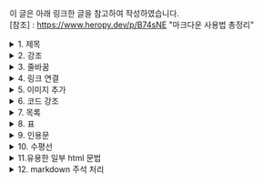 이 글은 아래 링크한 글을 참고하여 작성하였습니다.<br>
[참조] : https://www.heropy.dev/p/B74sNE "마크다운 사용법 총정리"

<details><summary>1. 제목</summary>
<p>

```md
# 제목1
## 제목2
### 제목3
#### 제목4
##### 제목5
###### 제목6
```

# 제목1
## 제목2
### 제목3
#### 제목4
##### 제목5
###### 제목6


```md
제목 1
===
제목 2
---
```
제목 1
===
제목 2
---

</p>
</details>

<details><summary>2. 강조</summary>
<p>

```md
*이탤릭체1_별 기호 사용(Asterisks)* 
_이탤릭체2_언더바 기호 사용(Underscore)_
```
*이탤릭체1_별 기호 사용(Asterisks)*   
_이탤릭체2_언더바 기호 사용(Underscore)_

```md
두껍게는 이탤릭체 기호(*, _)를 2번씩 사용
__*이텔릭체*와 두껍게__ 
```
두껍게는 이탤릭체 기호(*, _)를 2번씩 사용   
__*이텔릭체*와 두껍게__ 
```md
취소선은 ~~물결 기호(tilde)~~ 사용
<u>밑줄</u>은 마크다운에서 지원하지 않기에, 직접 `<u></u>` 태그 사용
```
취소선은 ~~물결 기호(tilde)~~ 사용   
<u>밑줄</u>은 마크다운에서 지원하지 않기에, 직접 `<u></u>` 태그 사용
</p>
</details>

<details><summary>3. 줄바꿈</summary>
<p>

```md
줄바꿈을 하고 싶다면 원래 엔터를 쳐야하는 곳에   
스페이스바 3번!
```
줄바꿈을 하고 싶다면 원래 엔터를 쳐야하는 곳에   
스페이스바 3번

```md
아니면 <br> 태그 사용! 원하는 걸로 골라서 <br><br> 사용하세용
```
아니면 <br> 태그 사용! 원하는 걸로 골라서 <br><br> 사용하세용

</p></details>

<details><summary>4. 링크 연결</summary>
<p>

```md
[이름](링크)
[이름](링크 "설명")
[이름][참조]

[참조]: 링크
[참조]: 링크 "설명"
```
```md
[GOOGLE](https://google.com)

[NAVER](https://naver.com "링크 설명(title)을 작성하세요.")

[상대적 참조](../users/login)

[Dribbble][Dribbble Link]

[GitHub][1]

문서 안에서 [참조 링크]를 그대로 사용할 수도 있습니다.
다음과 같이 문서 내 일반 URL이나 꺾쇠 괄호(`< >`, Angle Brackets)안의 URL은 자동으로 링크를 사용합니다.

구글 홈페이지: https://google.com
네이버 홈페이지: <https://naver.com>

[Dribbble Link]: https://dribbble.com
[1]: https://github.com
[참조 링크]: https://naver.com "네이버로 이동합니다!"
```
[GOOGLE](https://google.com)

[NAVER](https://naver.com "링크 설명(title)을 작성하세요.")

[상대적 참조](../users/login)

[Dribbble][Dribbble Link]

[GitHub][1]

문서 안에서 [참조 링크]를 그대로 사용할 수도 있습니다.
다음과 같이 문서 내 일반 URL이나 꺾쇠 괄호(`< >`, Angle Brackets)안의 URL은 자동으로 링크를 사용합니다.

구글 홈페이지: https://google.com
네이버 홈페이지: <https://naver.com>

[Dribbble Link]: https://dribbble.com
[1]: https://github.com
[참조 링크]: https://naver.com "네이버로 이동합니다!"
</p></details>

<details><summary>5. 이미지 추가</summary>
<p> 

`<img>` 링크와 비슷하지만 앞에 `!`를 추가해야 한다!
```md
![대체텍스트](이미지주소)
![대체텍스트](이미지주소 "설명")
![대체텍스트][참조]

[참조]: 이미지주소
[참조]: 이미지주소 "설명"

<!--아래와 같이 하면 사진 크기 조절도 가능, html img 태그-->
<img width="1100" alt="image" src="https://github.com/sejongsmarcle/2024_Spring_SMARCLE_Snaegi_Study/assets/128327967/dc7f4df9-ee9c-44e0-8223-fac8246d4850">
```

이미지는 사진으로 보시는 것이 더 편할 겁니다! 
일단 깃허브의 Issues에 들어가주시고, 초록색의 `New issue`를 눌러주세요! 
<br></br>
<img width="1100" alt="image" src="https://github.com/sejongsmarcle/2024_Spring_SMARCLE_Snaegi_Study/assets/128327967/dc7f4df9-ee9c-44e0-8223-fac8246d4850">

Write 공간에 넣고 싶은 사진을 복사하여 붙여넣어주세요! (crtl+V)
<br></br>
![image](https://github.com/sejongsmarcle/2024_Spring_SMARCLE_Snaegi_Study/assets/128327967/e47ac7a2-17e7-4a41-ae5b-87c4e5de3999)

아래와 같이 링크가 뜨게 되는데, 이걸 깃허브 md 쓰던 곳에 그대로 가져다 붙이시면 됩니다! 
<br></br>
![image](https://github.com/sejongsmarcle/2024_Spring_SMARCLE_Snaegi_Study/assets/128327967/bfb6152c-582b-4b17-b7eb-cf23120b955a)

아래와 같이 뜰 수도 있어요! 사실 여기서 중요한 건 `링크`입니다. 링크만 있으면 `<img>` 태그를 이용하여 크기 조정을 한 사진을 첨부할 수도 있습니다. 
<br></br>
![image](https://github.com/sejongsmarcle/2024_Spring_SMARCLE_Snaegi_Study/assets/128327967/cf17ffd6-3249-4b4f-97a1-fb1711e77f27)

<details><summary> 위에서 설명용으로 들어간 사진 코드 </summary>
<p>

```md
이미지는 사진으로 보시는 것이 더 편할 겁니다! 
일단 깃허브의 Issues에 들어가주시고, 초록색의 `New issue`를 눌러주세요! 
<br></br>
<img width="1100" alt="image" src="https://github.com/sejongsmarcle/2024_Spring_SMARCLE_Snaegi_Study/assets/128327967/dc7f4df9-ee9c-44e0-8223-fac8246d4850">

Write 공간에 넣고 싶은 사진을 복사하여 붙여넣어주세요! (crtl+V)
<br></br>
![image](https://github.com/sejongsmarcle/2024_Spring_SMARCLE_Snaegi_Study/assets/128327967/e47ac7a2-17e7-4a41-ae5b-87c4e5de3999)

아래와 같이 링크가 뜨게 되는데, 이걸 깃허브 md 쓰던 곳에 그대로 가져다 붙이시면 됩니다! 
<br></br>
![image](https://github.com/sejongsmarcle/2024_Spring_SMARCLE_Snaegi_Study/assets/128327967/bfb6152c-582b-4b17-b7eb-cf23120b955a)

아래와 같이 뜰 수도 있어요! 사실 여기서 중요한 건 `링크`입니다. 링크만 있으면 `<img>` 태그를 이용하여 크기 조정을 한 사진을 첨부할 수도 있습니다. 
<br></br>
![image](https://github.com/sejongsmarcle/2024_Spring_SMARCLE_Snaegi_Study/assets/128327967/cf17ffd6-3249-4b4f-97a1-fb1711e77f27)
```
</p></details>


</p></details>

<details><summary>6. 코드 강조</summary>
<p>

`블럭코드`   

<code>\`</code> 이 기호는 키보드에서 물결표시 있는 부분에 있어요!   
이 기호를 3번 이상 써서 코드를 감싸주면 됩니다!

`````md
// ` 3번 사용
```언어이름
코드작성
```

// ` 4번 사용
````python
print("hello")
````
`````
````python
print("hello")
````
***

`인라인 코드`는 <code>\'</code> 1개로 감싸주면 됩니다!
```md
`인라인 코드입니당` 이런 식으로 `funtion`, `print` 사용가능해요
```
`인라인 코드입니당` 이러 식으로 `funtion`, `print` 사용가능해요

</p></details>

<details><summary> 7. 목록</summary>
<p>

`<ol>`, `<ul>`, `<li>` 태그로 변환되는 목록(list) 표현

```md
`-`로 시작하는 순서가 없는 목록으로 구분합니다.

```markdown
1. 순서가 있는 항목
1. 순서가 있는 항목
    1. 순서가 없는 항목
    1. 순서가 없는 항목
1. 순서가 있는 항목
1. 순서가 있는 항목

- 순서가 없는 항목
- 순서가 없는 항목
    - 순서가 없는 항목
    - 순서가 없는 항목
        - 순서가 없는 항목
        - 순서가 없는 항목
            - 순서가 없는 항목
            - 순서가 없는 항목
```
`-`로 시작하는 순서가 없는 목록으로 구분


1. 순서가 있는 항목
1. 순서가 있는 항목
    1. 순서가 없는 항목
    1. 순서가 없는 항목
1. 순서가 있는 항목
1. 순서가 있는 항목

- 순서가 없는 항목
- 순서가 없는 항목
    - 순서가 없는 항목
    - 순서가 없는 항목
        - 순서가 없는 항목
        - 순서가 없는 항목
            - 순서가 없는 항목
            - 순서가 없는 항목
        


</p></details>

<details><summary> 8. 표</summary>
<p>

`<table>` 태그로 표현되는 표 <br>
테이블 헤더를 구분하기 위해, 3개 이상의 -(hyphen/dash) 기호를 사용   
테이블 헤더를 구분하며 :(Colons) 기호를 추가해 셀(열/칸) 안에 내용을 정렬 가능

- `---` 또는 `:---` 좌측 정렬
- `:---:` 가운데 정렬
- `---:` 우측 정렬

*가장 좌측과 가장 우측에 있는 |(vertical bar) 기호는 생략 가능!<br>(플랫폼에 따라 생략 불가한 경우도 있으니 주의)*
```md
| 헤더 | 헤더 | 헤더 |
|---|---|---|
| 셀 | 셀 | 셀 |
| 셀 | 셀 | 셀 |

헤더 | 헤더 | 헤더
---|---|---
셀 | 셀 | 셀
셀 | 셀 | 셀
```
| 헤더 | 헤더 | 헤더 |
|---|---|---|
| 셀 | 셀 | 셀 |
| 셀 | 셀 | 셀 |

헤더 | 헤더 | 헤더
---|---|---
셀 | 셀 | 셀
셀 | 셀 | 셀
```md
| 값 | 의미 | 기본값 |
|---|:---:|---:|
| `static` | 유형(기준) 없음 / 배치 불가능 | `static` |
| `relative` | 요소 자신을 기준으로 배치 |  |
| `absolute` | 위치 상 부모(조상)요소를 기준으로 배치 |  |
| `fixed` | 브라우저 창을 기준으로 배치 |  |
| `sticky` | 스크롤 영역 기준으로 배치 |  |

값 | 의미 | 기본값
---|:---:|---:
`static` | 유형(기준) 없음 / 배치 불가능 | `static`
`relative` | 요소 자신을 기준으로 배치 |
`absolute` | 위치 상 부모_(조상)요소를 기준으로 배치 |
`fixed` | 브라우저 창을 기준으로 배치 |
`sticky` | 스크롤 영역 기준으로 배치 |
```
| 값 | 의미 | 기본값 |
|---|:---:|---:|
| `static` | 유형(기준) 없음 / 배치 불가능 | `static` |
| `relative` | 요소 자신을 기준으로 배치 |  |
| `absolute` | 위치 상 부모(조상)요소를 기준으로 배치 |  |
| `fixed` | 브라우저 창을 기준으로 배치 |  |
| `sticky` | 스크롤 영역 기준으로 배치 |  |

값 | 의미 | 기본값
---|:---:|---:
`static` | 유형(기준) 없음 / 배치 불가능 | `static`
`relative` | 요소 자신을 기준으로 배치 |
`absolute` | 위치 상 부모_(조상)요소를 기준으로 배치 |
`fixed` | 브라우저 창을 기준으로 배치 |
`sticky` | 스크롤 영역 기준으로 배치 |

`\|` 테이블 안에서 버티컬바 기호 자체 출력
```md
| 값 | 의미 |
|---|---|
| 버티컬바 출력 | \| |
| 인라인 코드 강조 | `\|` |
```
| 값 | 의미 |
|---|---|
| 버티컬바 출력 | \| |
| 인라인 코드 강조 | `\|` |
</p></details>

<details><summary>9. 인용문</summary>
<p>

`<blockquote>` 태그로 변환되는 인용문 표현


````md
> 인용문 - 남의 말이나 글에서 직접 또는 간접으로 따온 문장.<br><br>
> _(네이버 국어 사전)_

SMARCLE! SMARCLE! SMARCLE!

> 인용문을 작성하세요!
>> 중첩된 인용문(nested blockquote)을 만들기 가능!
>>> 중중첩 인용문 1   
>>> 중중첩 인용문 2   
>>> 중중첩 인용문 3   
````

> 인용문 - 남의 말이나 글에서 직접 또는 간접으로 따온 문장.<br><br>
> _(네이버 국어 사전)_

SMARCLE! SMARCLE! SMARCLE!

> 인용문을 작성하세요!
>> 중첩된 인용문(nested blockquote)을 만들기 가능!
>>> 중중첩 인용문 1   
>>> 중중첩 인용문 2   
>>> 중중첩 인용문 3   
</p></details>

<details><summary>10. 수평선</summary>
<p>

`---` 또는 `***` 또는 `___` 이용해주기!
```md
---

***

___
```
---

***

___
</p></details>

<details><summary>11.유용한 일부 html 문법</summary>
<p>

```md
<details><summary>토글제목뾰삥뿅</summary>
<p>

    탭하고 내용 작성해주기!
</p></details>
```
***
<details><summary>토글제목뾰삥뿅</summary>
<p>

    탭하고 내용 작성해주기!
</p></details>

***

`<img>`태그 속성 강의   
src : 이미지 경로, 여기에 깃헙에서 나온 '링크' 적기   
alt : 이미지를 표시할 수 없을 때 출력할 내용   
width : 이미지의 가로 크기(가로 크기만 정하면 세로 크기는 원본 비율에 맞게 조정된다)    
height : 이미지의 세로 크기(세로 크기만 정하면 세로 크기는 원본 비율에 맞게 조정된다)   

</p></details>

<details><summary>12. markdown 주석 처리</summary>
<p>

`<!-- 여기에 주석 작성-->`, `[//]: #주석 작성` 기호 이용해주세요!

```md
-- 시작 --

<!-- 안녕하세요. -->
[//]: # (안녕하세요.)
[//]: # "안녕하세요."
[//]: # '안녕하세요.'

-- 종료 --
```
-- 시작 --

<!-- 안녕하세요. -->
[//]: # (안녕하세요.)
[//]: # "안녕하세요."
[//]: # '안녕하세요.'

-- 종료 --


</p></details>
